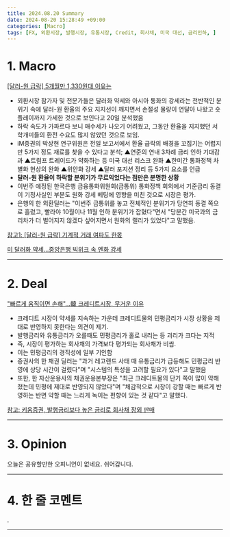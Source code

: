 ```yaml
---
title: 2024.08.20 Summary
date: 2024-08-20 15:28:49 +09:00
categories: [Macro]
tags: [FX, 외환시장, 발행시장, 유통시장, Credit, 회사채, 미국 대선, 금리인하, ]
---
```


# 1. Macro

[[달러-원 급락] 5개월만 1,330원대 이유는](https://news.einfomax.co.kr/news/articleView.html?idxno=4321801)

- 외환시장 참가자 및 전문가들은 달러화 약세와 아시아 통화의 강세라는 전반적인 분위기 속에 달러-원 환율의 주요 지지선이 깨지면서 손절성 물량이 연달아 나왔고 숏플레이까지 가세한 것으로 보인다고 20일 분석했음
- 하락 속도가 가파르다 보니 매수세가 나오기 어려웠고, 그동안 환율을 지지했던 서학개미들의 환전 수요도 많지 않았던 것으로 보임.
- iM증권의 박상현 연구위원은 전일 보고서에서 환율 급락의 배경을 꼬집기는 어렵지만 5가지 정도 재료를 찾을 수 있다고 분석; ▲연준의 연내 3차례 금리 인하 기대감과 ▲트럼프 트레이드가 약화하는 등 미국 대선 리스크 완화 ▲한미간 통화정책 차별화 현상의 완화 ▲위안화 강세 ▲달러 포지션 정리 등 5가지 요소를 언급
- **달러-원 환율이 하락할 분위기가 무르익었다는 점만은 분명한 상황**
- 이번주 예정된 한국은행 금융통화위원회(금통위) 통화정책 회의에서 기준금리 동결이 기정사실인 부분도 원화 강세 베팅에 영향을 미친 것으로 시장은 평가.
- 은행의 한 외환딜러는 "이번주 금통위를 놓고 전체적인 분위기가 당연히 동결 쪽으로 흘렀고, 빨라야 10월이나 11월 인하 분위기가 잡혔다"면서 "당분간 미국과의 금리차가 더 벌어지지 않겠다 싶어지면서 원화의 랠리가 있었다"고 말했음.

[참고1: [달러-원 급락] 기계적 거래 여파도 한몫](https://news.einfomax.co.kr/news/articleView.html?idxno=4321802)

[미 달러화 약세...중앙은행 빅위크 속 엔화 강세](https://news.einfomax.co.kr/news/articleView.html?idxno=4321736)

---

# 2. Deal

["빠르게 움직이면 손해"...韓 크레디트시장, 무거운 이유](https://news.einfomax.co.kr/news/articleView.html?idxno=4321691)

- 크레디트 시장이 약세를 지속하는 가운데 크레디트물의 민평금리가 시장 상황을 제대로 반영하지 못한다는 의견이 제기.
- 발행금리와 유통금리가 오를때도 민평금리가 홀로 내리는 등 괴리가 크다는 지적
- 즉, 시장이 평가하는 회사채의 가격보다 평가되는 회사채가 비쌈.
- 이는 민평금리의 경직성에 일부 기인함
- 증권사의 한 채권 딜러는 "과거 레고랜드 사태 때 유통금리가 급등해도 민평금리 반영에 상당 시간이 걸렸다"며 "시스템의 특성을 고려할 필요가 있다"고 말했음
- 또한, 한 자산운용사의 채권운용본부장은 "최근 크레디트물의 단기 쪽이 많이 약해졌는데 민평에 제대로 반영되지 않았다"며 "체감적으로 시장이 강할 때는 빠르게 반영하는 반면 약할 때는 느리게 녹이는 편향이 있는 것 같다"고 말했다.

[참고: 키움증권, 발행금리보다 높은 금리로 회사채 장외 판매](https://news.einfomax.co.kr/news/articleView.html?idxno=4321720)

---

# 3. Opinion

오늘은 공유할만한 오피니언이 없네요. 쉬어갑니다.


---

# 4. 한 줄 코멘트

.

---